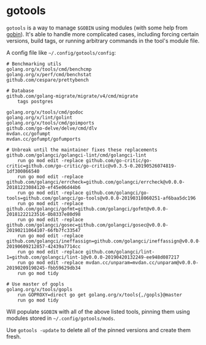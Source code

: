 # gotools

`gotools` is a way to manage `$GOBIN` using modules (with some help from [gobin](https://github.com/myitcv/gobin)).
It's able to handle more complicated cases, including forcing certain versions, build tags, or running arbitrary
commands in the tool's module file.

A config file like `~/.config/gotools/config`:

```
# Benchmarking utils
golang.org/x/tools/cmd/benchcmp
golang.org/x/perf/cmd/benchstat
github.com/cespare/prettybench

# Database
github.com/golang-migrate/migrate/v4/cmd/migrate
    tags postgres

golang.org/x/tools/cmd/godoc
golang.org/x/lint/golint
golang.org/x/tools/cmd/goimports
github.com/go-delve/delve/cmd/dlv
mvdan.cc/gofumpt
mvdan.cc/gofumpt/gofumports

# Unbreak until the maintainer fixes these replacements
github.com/golangci/golangci-lint/cmd/golangci-lint
    run go mod edit -replace github.com/go-critic/go-critic=github.com/go-critic/go-critic@v0.3.5-0.20190526074819-1df300866540
    run go mod edit -replace github.com/golangci/errcheck=github.com/golangci/errcheck@v0.0.0-20181223084120-ef45e06d44b6
    run go mod edit -replace github.com/golangci/go-tools=github.com/golangci/go-tools@v0.0.0-20190318060251-af6baa5dc196
    run go mod edit -replace github.com/golangci/gofmt=github.com/golangci/gofmt@v0.0.0-20181222123516-0b8337e80d98
    run go mod edit -replace github.com/golangci/gosec=github.com/golangci/gosec@v0.0.0-20190211064107-66fb7fc33547
    run go mod edit -replace github.com/golangci/ineffassign=github.com/golangci/ineffassign@v0.0.0-20190609212857-42439a7714cc
    run go mod edit -replace github.com/golangci/lint-1=github.com/golangci/lint-1@v0.0.0-20190420132249-ee948d087217
    run go mod edit -replace mvdan.cc/unparam=mvdan.cc/unparam@v0.0.0-20190209190245-fbb59629db34
    run go mod tidy

# Use master of gopls
golang.org/x/tools/gopls
    run GOPROXY=direct go get golang.org/x/tools{,/gopls}@master
    run go mod tidy
```

Will populate `$GOBIN` with all of the above listed tools, pinning them using modules stored in `~/.config/gotools/mods`.

Use `gotools -update` to delete all of the pinned versions and create them fresh.

